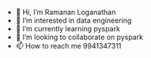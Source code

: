 - 👋 Hi, I’m Ramanan Loganathan
- 👀 I’m interested in data engineering
- 🌱 I’m currently learning pyspark
- 💞️ I’m looking to collaborate on pyspark
- 📫 How to reach me 9941347311

<!---
surya-42/surya-42 is a ✨ special ✨ repository because its `README.md` (this file) appears on your GitHub profile.
You can click the Preview link to take a look at your changes.
--->
